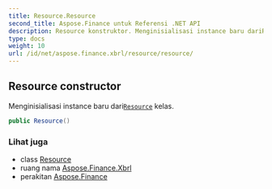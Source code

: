 ```yaml
---
title: Resource.Resource
second_title: Aspose.Finance untuk Referensi .NET API
description: Resource konstruktor. Menginisialisasi instance baru dariResource kelas.
type: docs
weight: 10
url: /id/net/aspose.finance.xbrl/resource/resource/
---
```

## Resource constructor

Menginisialisasi instance baru dari[`Resource`](../) kelas.

```csharp
public Resource()
```

### Lihat juga

* class [Resource](../)
* ruang nama [Aspose.Finance.Xbrl](../../resource/)
* perakitan [Aspose.Finance](../../../)


